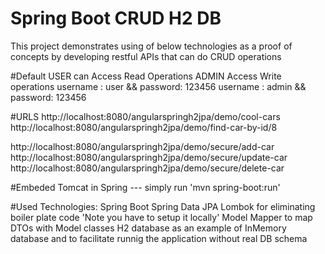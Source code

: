 # Spring Boot CRUD H2 DB
This project demonstrates using of below technologies as a proof of concepts by developing restful APIs that can do CRUD operations

#Default USER can Access Read Operations ADMIN Access Write operations
username : user  && password: 123456
username : admin  && password: 123456

#URLS 
http://localhost:8080/angularspringh2jpa/demo/cool-cars
http://localhost:8080/angularspringh2jpa/demo/find-car-by-id/8

http://localhost:8080/angularspringh2jpa/demo/secure/add-car
http://localhost:8080/angularspringh2jpa/demo/secure/update-car
http://localhost:8080/angularspringh2jpa/demo/secure/delete-car

#Embeded Tomcat in Spring  --- simply run 'mvn spring-boot:run'

#Used Technologies:
Spring Boot
Spring Data JPA
Lombok for eliminating boiler plate code 'Note you have to setup it locally'
Model Mapper to map DTOs with Model classes
H2 database as an example of InMemory database and to facilitate runnig the application without real DB schema
